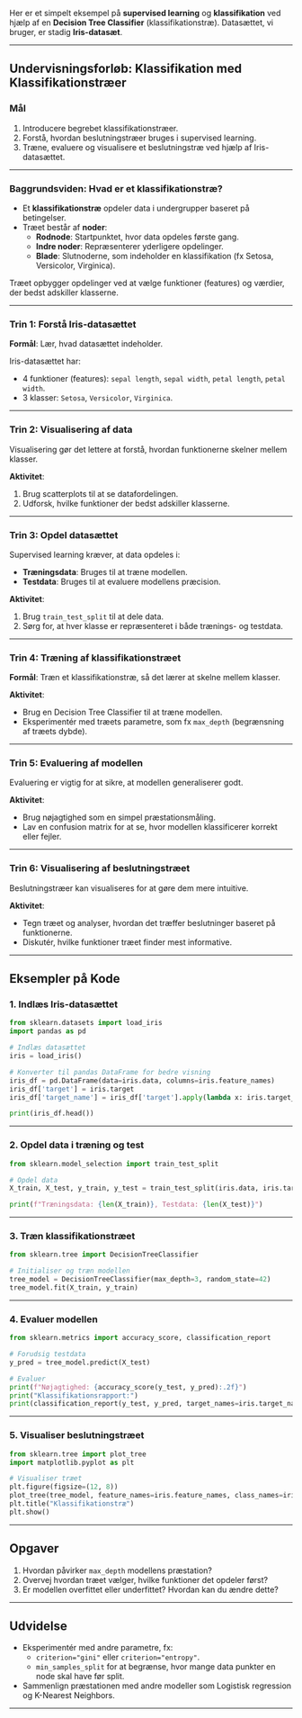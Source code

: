 

Her er et simpelt eksempel på **supervised learning** og **klassifikation** ved hjælp af en **Decision Tree Classifier** (klassifikationstræ). Datasættet, vi bruger, er stadig **Iris-datasæt**.

---

## **Undervisningsforløb: Klassifikation med Klassifikationstræer**
### **Mål**
1. Introducere begrebet klassifikationstræer.
2. Forstå, hvordan beslutningstræer bruges i supervised learning.
3. Træne, evaluere og visualisere et beslutningstræ ved hjælp af Iris-datasættet.

---

### **Baggrundsviden: Hvad er et klassifikationstræ?**
- Et **klassifikationstræ** opdeler data i undergrupper baseret på betingelser.
- Træet består af **noder**:
  - **Rodnode**: Startpunktet, hvor data opdeles første gang.
  - **Indre noder**: Repræsenterer yderligere opdelinger.
  - **Blade**: Slutnoderne, som indeholder en klassifikation (fx Setosa, Versicolor, Virginica).

Træet opbygger opdelinger ved at vælge funktioner (features) og værdier, der bedst adskiller klasserne.

---

### **Trin 1: Forstå Iris-datasættet**
**Formål**: Lær, hvad datasættet indeholder.

Iris-datasættet har:
- 4 funktioner (features): `sepal length`, `sepal width`, `petal length`, `petal width`.
- 3 klasser: `Setosa`, `Versicolor`, `Virginica`.

---

### **Trin 2: Visualisering af data**
Visualisering gør det lettere at forstå, hvordan funktionerne skelner mellem klasser.

**Aktivitet**:
1. Brug scatterplots til at se datafordelingen.
2. Udforsk, hvilke funktioner der bedst adskiller klasserne.

---

### **Trin 3: Opdel datasættet**
Supervised learning kræver, at data opdeles i:
- **Træningsdata**: Bruges til at træne modellen.
- **Testdata**: Bruges til at evaluere modellens præcision.

**Aktivitet**:
1. Brug `train_test_split` til at dele data.
2. Sørg for, at hver klasse er repræsenteret i både trænings- og testdata.

---

### **Trin 4: Træning af klassifikationstræet**
**Formål**: Træn et klassifikationstræ, så det lærer at skelne mellem klasser.

**Aktivitet**:
- Brug en Decision Tree Classifier til at træne modellen.
- Eksperimentér med træets parametre, som fx `max_depth` (begrænsning af træets dybde).

---

### **Trin 5: Evaluering af modellen**
Evaluering er vigtig for at sikre, at modellen generaliserer godt.

**Aktivitet**:
- Brug nøjagtighed som en simpel præstationsmåling.
- Lav en confusion matrix for at se, hvor modellen klassificerer korrekt eller fejler.

---

### **Trin 6: Visualisering af beslutningstræet**
Beslutningstræer kan visualiseres for at gøre dem mere intuitive.

**Aktivitet**:
- Tegn træet og analyser, hvordan det træffer beslutninger baseret på funktionerne.
- Diskutér, hvilke funktioner træet finder mest informative.

---

## **Eksempler på Kode**

### **1. Indlæs Iris-datasættet**
```python
from sklearn.datasets import load_iris
import pandas as pd

# Indlæs datasættet
iris = load_iris()

# Konverter til pandas DataFrame for bedre visning
iris_df = pd.DataFrame(data=iris.data, columns=iris.feature_names)
iris_df['target'] = iris.target
iris_df['target_name'] = iris_df['target'].apply(lambda x: iris.target_names[x])

print(iris_df.head())
```

---

### **2. Opdel data i træning og test**
```python
from sklearn.model_selection import train_test_split

# Opdel data
X_train, X_test, y_train, y_test = train_test_split(iris.data, iris.target, test_size=0.3, random_state=42)

print(f"Træningsdata: {len(X_train)}, Testdata: {len(X_test)}")
```

---

### **3. Træn klassifikationstræet**
```python
from sklearn.tree import DecisionTreeClassifier

# Initialiser og træn modellen
tree_model = DecisionTreeClassifier(max_depth=3, random_state=42)
tree_model.fit(X_train, y_train)
```

---

### **4. Evaluer modellen**
```python
from sklearn.metrics import accuracy_score, classification_report

# Forudsig testdata
y_pred = tree_model.predict(X_test)

# Evaluer
print(f"Nøjagtighed: {accuracy_score(y_test, y_pred):.2f}")
print("Klassifikationsrapport:")
print(classification_report(y_test, y_pred, target_names=iris.target_names))
```

---

### **5. Visualiser beslutningstræet**
```python
from sklearn.tree import plot_tree
import matplotlib.pyplot as plt

# Visualiser træet
plt.figure(figsize=(12, 8))
plot_tree(tree_model, feature_names=iris.feature_names, class_names=iris.target_names, filled=True)
plt.title("Klassifikationstræ")
plt.show()
```

---

## **Opgaver**
1. Hvordan påvirker `max_depth` modellens præstation?
2. Overvej hvordan træet vælger, hvilke funktioner det opdeler først?
3. Er modellen overfittet eller underfittet? Hvordan kan du ændre dette?

---

## **Udvidelse**
- Eksperimentér med andre parametre, fx:
  - `criterion="gini"` eller `criterion="entropy"`.
  - `min_samples_split` for at begrænse, hvor mange data punkter en node skal have før split.
- Sammenlign præstationen med andre modeller som Logistisk regression og K-Nearest Neighbors.

---
